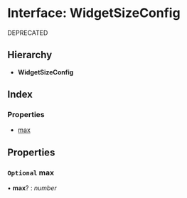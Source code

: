 # Interface: WidgetSizeConfig

DEPRECATED

## Hierarchy

* **WidgetSizeConfig**

## Index

### Properties

* [max](annotoconfig.widgetsizeconfig.md#optional-max)

## Properties

### `Optional` max

• **max**? : *number*
